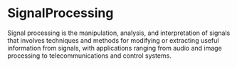 # SignalProcessing
Signal processing is the manipulation, analysis, and interpretation of signals that  involves techniques and methods for modifying or extracting useful information from signals, with applications ranging from audio and image processing to telecommunications and control systems.

